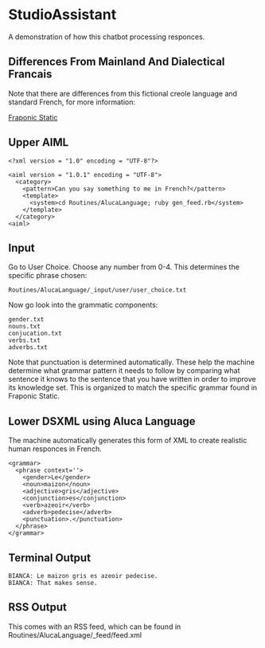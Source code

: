 # StudioAssistant
A demonstration of how this chatbot processing responces.

## Differences From Mainland And Dialectical Francais
Note that there are differences from this fictional creole language and standard French, for more information:

[Fraponic Static](https://lwflouisa.github.io/StudioAssistant/FraponicStatic/)

## Upper AIML
~~~
<?xml version = "1.0" encoding = "UTF-8"?>

<aiml version = "1.0.1" encoding = "UTF-8">
  <category>
    <pattern>Can you say something to me in French?</pattern>
    <template>
      <system>cd Routines/AlucaLanguage; ruby gen_feed.rb</system>
    </template>
  </category>
<aiml>
~~~

## Input
Go to User Choice. Choose any number from 0-4. This determines the specific phrase chosen:

~~~
Routines/AlucaLanguage/_input/user/user_choice.txt
~~~

Now go look into the grammatic components:

~~~
gender.txt
nouns.txt
conjucation.txt
verbs.txt
adverbs.txt
~~~

Note that punctuation is determined automatically. These help the machine determine what grammar pattern it needs to follow by comparing what sentence it knows to the sentence that you have written in order to improve its knowledge set. This is organized to match the specific grammar found in Fraponic Static.

## Lower DSXML using Aluca Language
The machine automatically generates this form of XML to create realistic human responces in French.

~~~DSXML
<grammar>
  <phrase context=''>
    <gender>Le</gender>
    <noun>maizon</noun>
    <adjective>gris</adjective>
    <conjunction>es</conjunction>
    <verb>azeoir</verb>
    <adverb>pedecise</adverb>
    <punctuation>.</punctuation>
  </phrase>
</grammar> 
~~~

## Terminal Output
~~~
BIANCA: Le maizon gris es azeoir pedecise.
BIANCA: That makes sense.
~~~

## RSS Output
This comes with an RSS feed, which can be found in Routines/AlucaLanguage/_feed/feed.xml
